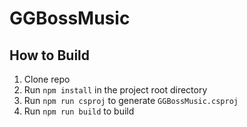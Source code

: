
# GGBossMusic

## How to Build

1. Clone repo
2. Run `npm install` in the project root directory
3. Run `npm run csproj` to generate `GGBossMusic.csproj`
4. Run `npm run build` to build
